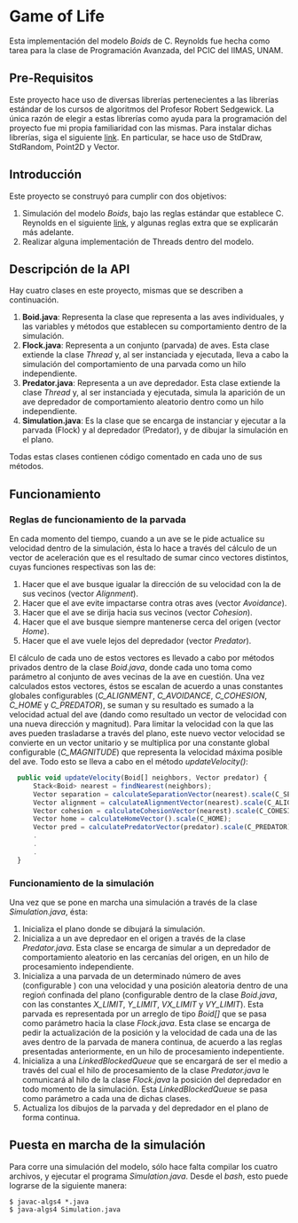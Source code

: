# Game of Life
Esta implementación del modelo _Boids_ de C. Reynolds fue hecha como tarea para la clase de Programación Avanzada, del PCIC del IIMAS, UNAM.

## Pre-Requisitos

Este proyecto hace uso de diversas librerías pertenecientes a las librerías estándar de los cursos de algoritmos del Profesor Robert Sedgewick. La única razón de elegir a estas librerías como ayuda para la programación del proyecto fue mi propia familiaridad con las mismas. Para instalar dichas librerías, siga el siguiente
[link](https://introcs.cs.princeton.edu/java/stdlib/). En particular, se hace uso de StdDraw, StdRandom, Point2D y Vector.

## Introducción
Este proyecto se construyó para cumplir con dos objetivos:
1. Simulación del modelo _Boids_, bajo las reglas estándar que establece C. Reynolds en el siguiente [link](https://www.red3d.com/cwr/boids/), y algunas reglas extra que se explicarán más adelante.
2. Realizar alguna implementación de Threads dentro del modelo.

## Descripción de la API
Hay cuatro clases en este proyecto, mismas que se describen a continuación.
1. **Boid.java**: Representa la clase que representa a las aves individuales, y las variables y métodos que establecen su comportamiento dentro de la simulación.
2. **Flock.java**: Representa a un conjunto (parvada) de aves. Esta clase extiende la clase _Thread_ y, al ser instanciada y ejecutada, lleva a cabo la simulación del comportamiento de una parvada como un hilo independiente.
3. **Predator.java**: Representa a un ave depredador. Esta clase extiende la clase _Thread_ y, al ser instanciada y ejecutada, simula la aparición de un ave depredador de comportamiento aleatorio dentro como un hilo independiente.
4. **Simulation.java**: Es la clase que se encarga de instanciar y ejecutar a la parvada (Flock) y al depredador (Predator), y de dibujar la simulación en el plano.

Todas estas clases contienen código comentado en cada uno de sus métodos.

## Funcionamiento
### Reglas de funcionamiento de la parvada
En cada momento del tiempo, cuando a un ave se le pide actualice su velocidad dentro de la simulación, ésta lo hace a través del cálculo de un vector de aceleración que es el resultado de sumar cinco vectores distintos, cuyas funciones respectivas son las de:

1. Hacer que el ave busque igualar la dirección de su velocidad con la de sus vecinos (vector _Alignment_).
2. Hacer que el ave evite impactarse contra otras aves (vector _Avoidance_).
3. Hacer que el ave se dirija hacia sus vecinos (vector _Cohesion_).
4. Hacer que el ave busque siempre mantenerse cerca del origen (vector _Home_).
5. Hacer que el ave vuele lejos del depredador (vector _Predator_).

El cálculo de cada uno de estos vectores es llevado a cabo por métodos privados dentro de la clase *Boid.java*, donde cada uno toma como parámetro al conjunto de aves vecinas de la ave en cuestión. Una vez calculados estos vectores, éstos se escalan de acuerdo a unas constantes globales configurables (_C_ALIGNMENT_, _C_AVOIDANCE_, _C_COHESION_, _C_HOME_ y _C_PREDATOR_), se suman y su resultado es sumado a la velocidad actual del ave (dando como resultado un vector de velocidad con una nueva dirección y magnitud). Para limitar la velocidad con la que las aves pueden trasladarse a través del plano, este nuevo vector velocidad se convierte en un vector unitario y se multiplica por una constante global configurable (_C_MAGNITUDE_) que representa la velocidad máxima posible del ave. Todo esto se lleva a cabo en el método _updateVelocity()_:

```javascript
  public void updateVelocity(Boid[] neighbors, Vector predator) {
      Stack<Boid> nearest = findNearest(neighbors);
      Vector separation = calculateSeparationVector(nearest).scale(C_SEPARATION);
      Vector alignment = calculateAlignmentVector(nearest).scale(C_ALIGNMENT);
      Vector cohesion = calculateCohesionVector(nearest).scale(C_COHESION);
      Vector home = calculateHomeVector().scale(C_HOME);
      Vector pred = calculatePredatorVector(predator).scale(C_PREDATOR);
      .
      .
      .
  }
```

### Funcionamiento de la simulación
Una vez que se pone en marcha una simulación a través de la clase *Simulation.java*, ésta:

1. Inicializa el plano donde se dibujará la simulación.
2. Inicializa a un ave depredaor en el origen a través de la clase *Predator.java*. Esta clase se encarga de simular a un depredador de comportamiento aleatorio en las cercanías del origen, en un hilo de procesamiento independiente.
3. Inicializa a una parvada de un determinado número de aves (configurable ) con una velocidad y una posición aleatoria dentro de una regioń confinada del plano (configurable dentro de la clase *Boid.java*, con las constantes _X_LIMIT_, _Y_LIMIT_, _VX_LIMIT_ y _VY_LIMIT_). Esta parvada es representada por un arreglo de tipo _Boid[]_ que se pasa como parámetro hacia la clase *Flock.java*. Esta clase se encarga de pedir la actualización de la posición y la velocidad de cada una de las aves dentro de la parvada de manera continua, de acuerdo a las reglas presentadas anteriormente, en un hilo de procesamiento indepentiente.
4. Inicializa a una _LinkedBlockedQueue_ que se encargará de ser el medio a través del cual el hilo de procesamiento de la clase *Predator.java* le comunicará al hilo de la clase *Flock.java* la posición del depredador en todo momento de la simulación. Esta _LinkedBlockedQueue_ se pasa como parámetro a cada una de dichas clases.
5. Actualiza los dibujos de la parvada y del depredador en el plano de forma continua.

## Puesta en marcha de la simulación
Para corre una simulación del modelo, sólo hace falta compilar los cuatro archivos, y ejecutar el programa *Simulation.java*. Desde el _bash_, esto puede lograrse de la siguiente manera:

```
$ javac-algs4 *.java
$ java-algs4 Simulation.java
```
